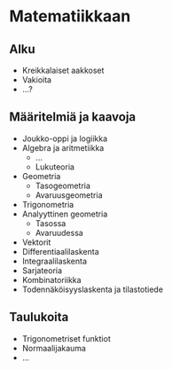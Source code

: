 # Matematiikkaan

## Alku
* Kreikkalaiset aakkoset
* Vakioita
* ...?

## Määritelmiä ja kaavoja
* Joukko-oppi ja logiikka
* Algebra ja aritmetiikka
    * ...
    * Lukuteoria
* Geometria
    * Tasogeometria
    * Avaruusgeometria
* Trigonometria
* Analyyttinen geometria
    * Tasossa
    * Avaruudessa
* Vektorit
* Differentiaalilaskenta
* Integraalilaskenta
* Sarjateoria
* Kombinatoriikka
* Todennäköisyyslaskenta ja tilastotiede

## Taulukoita

* Trigonometriset funktiot
* Normaalijakauma
* ...
